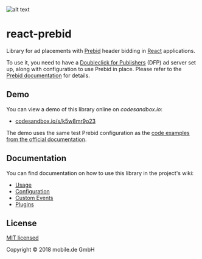 ![alt text](https://github.com/technology-ebay-de/react-prebid/raw/master/ebay-tech-logo.png "eBay Tech")

# react-prebid

Library for ad placements with [Prebid](http://prebid.org) header bidding in [React](https://reactjs.org) applications.

To use it, you need to have a [Doubleclick for Publishers](https://www.google.com/intl/en/doubleclick/publishers/welcome/)
(DFP) ad server set up, along with configuration to use Prebid in place. Please refer to the
[Prebid documentation](http://prebid.org/overview/intro.html) for details.

## Demo

You can view a demo of this library online on *codesandbox.io*:

*   [codesandbox.io/s/k5w8mr9o23](https://codesandbox.io/s/k5w8mr9o23)

The demo uses the same test Prebid configuration as the
[code examples from the official documentation](http://prebid.org/dev-docs/examples/basic-example.html).

## Documentation

You can find documentation on how to use this library in the project's wiki:

* [Usage](https://github.com/technology-ebay-de/react-prebid/wiki/Usage)
* [Configuration](https://github.com/technology-ebay-de/react-prebid/wiki/Configuration)
* [Custom Events](https://github.com/technology-ebay-de/react-prebid/wiki/Custom-Events)
* [Plugins](https://github.com/technology-ebay-de/react-prebid/wiki/Custom-Events)

## License

[MIT licensed](LICENSE)

Copyright © 2018 mobile.de GmbH

